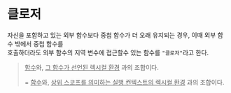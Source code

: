 # 클로저

자신을 포함하고 있는 외부 함수보다 중첩 함수가 더 오래 유지되는 경우, 이때 외부 함수 밖에서 중첩 함수를<br>호출하더라도 외부 함수의 지역 변수에 접근할수 있는 함수를 `"클로저"`라고 한다. 

> <u>함수</u>와, <u>그 함수가 선언된 렉시컬 환경</u> 과의 조합이다. 
>
> = <u>함수</u>와, <u>상위 스코프를 의미하는 실행 컨텍스트의 렉시컬 환경</u> 과의 조합이다.